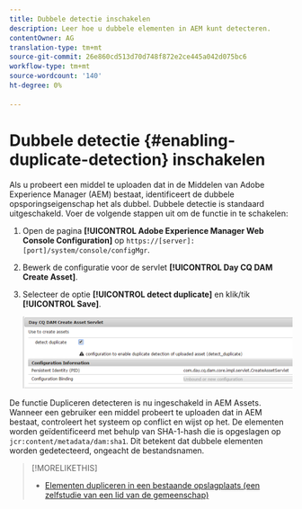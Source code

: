 ```yaml
---
title: Dubbele detectie inschakelen
description: Leer hoe u dubbele elementen in AEM kunt detecteren.
contentOwner: AG
translation-type: tm+mt
source-git-commit: 26e860cd513d70d748f872e2ce445a042d075bc6
workflow-type: tm+mt
source-wordcount: '140'
ht-degree: 0%

---
```



# Dubbele detectie {#enabling-duplicate-detection} inschakelen

Als u probeert een middel te uploaden dat in de Middelen van Adobe Experience Manager (AEM) bestaat, identificeert de dubbele opsporingseigenschap het als dubbel. Dubbele detectie is standaard uitgeschakeld. Voer de volgende stappen uit om de functie in te schakelen:

1. Open de pagina **[!UICONTROL Adobe Experience Manager Web Console Configuration]** op `https://[server]:[port]/system/console/configMgr`.
1. Bewerk de configuratie voor de servlet **[!UICONTROL Day CQ DAM Create Asset]**.
1. Selecteer de optie **[!UICONTROL detect duplicate]** en klik/tik **[!UICONTROL Save]**.

   ![Selecteer de optie Duplicaat detecteren in de servlet](assets/chlimage_1-377.png)

De functie Dupliceren detecteren is nu ingeschakeld in AEM Assets. Wanneer een gebruiker een middel probeert te uploaden dat in AEM bestaat, controleert het systeem op conflict en wijst op het. De elementen worden geïdentificeerd met behulp van SHA-1-hash die is opgeslagen op `jcr:content/metadata/dam:sha1`. Dit betekent dat dubbele elementen worden gedetecteerd, ongeacht de bestandsnamen.

>[!MORELIKETHIS]
>
>* [Elementen dupliceren in een bestaande opslagplaats (een zelfstudie van een lid van de gemeenschap)](https://experience-aem.blogspot.com/2019/06/aem-65-find-duplicate-assets-binaries-in-existing-repository.html)

